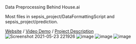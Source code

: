 Data Preprocessing Behind House.ai

Most files in sepsis_project/DataFormattingScript and sepsis_project/prediction. 

[Website](https://houseai.tech) / [Video Demo](https://www.youtube.com/watch?v=b4w1s2VeR7w) / [Project Description](https://devpost.com/software/house-ai)
![Screenshot 2021-05-23 221926](https://user-images.githubusercontent.com/57512498/119287707-fcb4b080-bc14-11eb-9d94-9207348b9540.png)
![image](https://user-images.githubusercontent.com/57512498/211433984-e2a422b7-fae4-46ba-acb3-14fff7f6fd7f.png)
![image](https://github.com/Adam2611/House.ai-Data-Analysis/assets/57512498/ece93c67-80d7-471c-bc79-dffdc0d6f7a2)
![image](https://github.com/user-attachments/assets/608d052d-2e5f-4b55-9077-ec3de0c87e8d)

